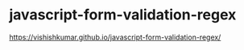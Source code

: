 # javascript-form-validation-regex
https://vishishkumar.github.io/javascript-form-validation-regex/
